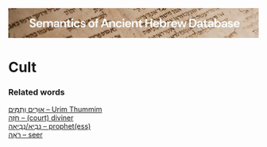 <html><body><img id="banner" src="../../images/banners/banner.png" alt="banner" /></body></html>

# **Cult**


### Related words
[אוּרִים וְתֻמִּים – Urim Thummim](../words/Urim_Thummim.md)<br>[חֹזֶה – (court) diviner](../words/(court)_diviner.md)<br>[נָבִיא/נְבִיאָה – prophet(ess)](../words/prophet(ess).md)<br>[רֹאֶה – seer](../words/seer.md)<br>